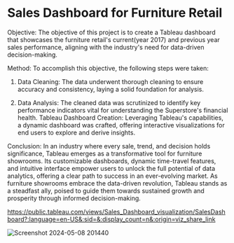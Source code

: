 # Sales Dashboard for Furniture Retail

Objective:
The objective of this project is to create a Tableau dashboard that showcases the furniture retail's current(year 2017) and previous year sales performance, aligning with the industry's need for data-driven decision-making.


Method:
To accomplish this objective, the following steps were taken:

1. Data Cleaning: The data underwent thorough cleaning to ensure accuracy and consistency, laying a solid foundation for analysis.

2. Data Analysis: The cleaned data was scrutinized to identify key performance indicators vital for understanding the Superstore's financial health.
Tableau Dashboard Creation: Leveraging Tableau's capabilities, a dynamic dashboard was crafted, offering interactive visualizations for end users to explore and derive insights.

Conclusion:
In an industry where every sale, trend, and decision holds significance, Tableau emerges as a transformative tool for furniture showrooms. Its customizable dashboards, dynamic time-travel features, and intuitive interface empower users to unlock the full potential of data analytics, offering a clear path to success in an ever-evolving market. As furniture showrooms embrace the data-driven revolution, Tableau stands as a steadfast ally, poised to guide them towards sustained growth and prosperity through informed decision-making.

https://public.tableau.com/views/Sales_Dashboard_visualization/SalesDashboard?:language=en-US&:sid=&:display_count=n&:origin=viz_share_link

![Screenshot 2024-05-08 201440](https://github.com/sushminder/Sales-Dashboard-for-Furniture-Retail/assets/60948011/0b47bdf5-b422-43cc-8454-dd89f8e897dd)



